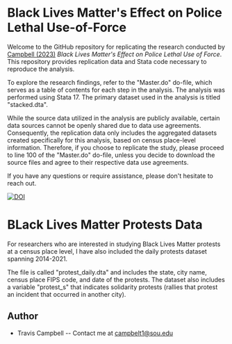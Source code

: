 # Black Lives Matter's Effect on Police Lethal Use-of-Force
Welcome to the GitHub repository for replicating the research conducted by [Campbell (2023)](https://ssrn.com/abstract=3767097) *Black Lives Matter's Effect on Police Lethal Use of Force*. This repository provides replication data and Stata code necessary to reproduce the analysis.

To explore the research findings, refer to the "Master.do" do-file, which serves as a table of contents for each step in the analysis. The analysis was performed using Stata 17. The primary dataset used in the analysis is titled "stacked.dta".

While the source data utilized in the analysis are publicly available, certain data sources cannot be openly shared due to data use agreements. Consequently, the replication data only includes the aggregated datasets created specifically for this analysis, based on census place-level information. Therefore, if you choose to replicate the study, please proceed to line 100 of the "Master.do" do-file, unless you decide to download the source files and agree to their respective data use agreements.

If you have any questions or require assistance, please don't hesitate to reach out.

[![DOI](https://zenodo.org/badge/DOI/10.5281/zenodo.4479837.svg)](https://doi.org/10.5281/zenodo.4479837)

# BLack Lives Matter Protests Data

For researchers who are interested in studying Black Lives Matter protests at a census place level, I have also included the daily protests dataset spanning 2014-2021.

The file is called "protest_daily.dta" and includes the state, city name, census place FIPS code, and date of the protests. The dataset also includes a variable "protest_s" that indicates solidarity protests (rallies that protest an incident that occurred in another city). 

## Author
- Travis Campbell -- Contact me at campbelt1@sou.edu
